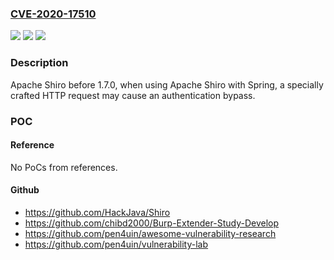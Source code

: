 ### [CVE-2020-17510](https://cve.mitre.org/cgi-bin/cvename.cgi?name=CVE-2020-17510)
![](https://img.shields.io/static/v1?label=Product&message=Apache%20Shiro&color=blue)
![](https://img.shields.io/static/v1?label=Version&message=n%2Fa&color=blue)
![](https://img.shields.io/static/v1?label=Vulnerability&message=Authentication%20Bypass&color=brighgreen)

### Description

Apache Shiro before 1.7.0, when using Apache Shiro with Spring, a specially crafted HTTP request may cause an authentication bypass.

### POC

#### Reference
No PoCs from references.

#### Github
- https://github.com/HackJava/Shiro
- https://github.com/chibd2000/Burp-Extender-Study-Develop
- https://github.com/pen4uin/awesome-vulnerability-research
- https://github.com/pen4uin/vulnerability-lab


